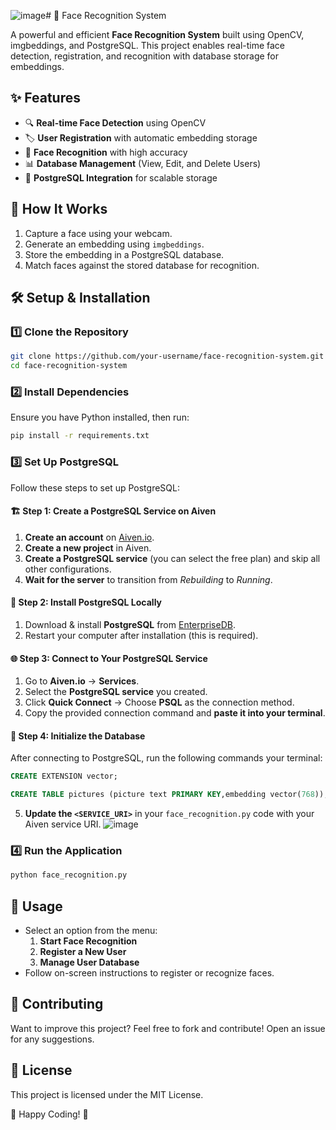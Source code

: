 ![image](https://github.com/user-attachments/assets/edeee44a-d13e-4b97-b7fa-3b820a1f5c80)# 🚀 Face Recognition System

A powerful and efficient **Face Recognition System** built using OpenCV, imgbeddings, and PostgreSQL. This project enables real-time face detection, registration, and recognition with database storage for embeddings.

## ✨ Features
- 🔍 **Real-time Face Detection** using OpenCV
- 🏷 **User Registration** with automatic embedding storage
- 🤖 **Face Recognition** with high accuracy
- 📊 **Database Management** (View, Edit, and Delete Users)
- 🚀 **PostgreSQL Integration** for scalable storage

## 📸 How It Works
1. Capture a face using your webcam.
2. Generate an embedding using `imgbeddings`.
3. Store the embedding in a PostgreSQL database.
4. Match faces against the stored database for recognition.

## 🛠 Setup & Installation

### 1️⃣ Clone the Repository
```bash
git clone https://github.com/your-username/face-recognition-system.git
cd face-recognition-system
```

### 2️⃣ Install Dependencies
Ensure you have Python installed, then run:
```bash
pip install -r requirements.txt
```

### 3️⃣ Set Up PostgreSQL
Follow these steps to set up PostgreSQL:

#### 🏗 Step 1: Create a PostgreSQL Service on Aiven
1. **Create an account** on [Aiven.io](https://aiven.io).
2. **Create a new project** in Aiven.
3. **Create a PostgreSQL service** (you can select the free plan) and skip all other configurations.
4. **Wait for the server** to transition from *Rebuilding* to *Running*.

#### 🔧 Step 2: Install PostgreSQL Locally
1. Download & install **PostgreSQL** from [EnterpriseDB](https://www.enterprisedb.com/downloads/postgres-postgresql-downloads).
2. Restart your computer after installation (this is required).

#### 🌐 Step 3: Connect to Your PostgreSQL Service
1. Go to **Aiven.io** → **Services**.
2. Select the **PostgreSQL service** you created.
3. Click **Quick Connect** → Choose **PSQL** as the connection method.
4. Copy the provided connection command and **paste it into your terminal**.

#### 📜 Step 4: Initialize the Database
After connecting to PostgreSQL, run the following commands your terminal:

```sql
CREATE EXTENSION vector;

CREATE TABLE pictures (picture text PRIMARY KEY,embedding vector(768));
```
5. **Update the `<SERVICE_URI>`** in your `face_recognition.py` code with your Aiven service URI.
![image](https://github.com/user-attachments/assets/44506831-5312-4ba5-990c-e6bf60299346)


### 4️⃣ Run the Application
```bash
python face_recognition.py
```

## 🎯 Usage
- Select an option from the menu:
  1. **Start Face Recognition**
  2. **Register a New User**
  3. **Manage User Database**
- Follow on-screen instructions to register or recognize faces.

## 📌 Contributing
Want to improve this project? Feel free to fork and contribute! Open an issue for any suggestions.

## 📜 License
This project is licensed under the MIT License.

🚀 Happy Coding! 🎯

